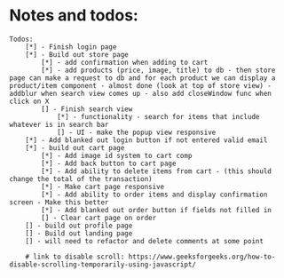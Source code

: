 # Notes and todos:
    Todos:
        [*] - Finish login page
        [*] - Build out store page
            [*] - add confirmation when adding to cart
            [*] - add products (price, image, title) to db - then store page can make a request to db and for each product we can display a product/item component - almost done (look at top of store view) - addblur when search view comes up - also add closeWindow func when click on X
            [] - Finish search view
                [*] - functionality - search for items that include whatever is in search bar
                [] - UI - make the popup view responsive
        [*] - Add blanked out login button if not entered valid email 
        [*] - build out cart page
            [*] - Add image id system to cart comp
            [*] - Add back button to cart page
            [*] - Add ability to delete items from cart - (this should change the total of the transaction)
            [*] - Make cart page responsive
            [*] - Add ability to order items and display confirmation screen - Make this better
            [*] - Add blanked out order button if fields not filled in
            [] - Clear cart page on order
        [] - build out profile page
        [] - Build out landing page
        [] - will need to refactor and delete comments at some point

        # link to disable scroll: https://www.geeksforgeeks.org/how-to-disable-scrolling-temporarily-using-javascript/ 